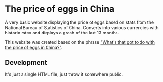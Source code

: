 # The price of eggs in China

A very basic website displaying the price of eggs based on stats from the National Bureau of Statistics of China.
Converts into various currencies with historic rates and displays a graph of the last 13 months.

This website was created based on the phrase ["What's that got to do with the price of eggs in China?"](https://en.wikipedia.org/wiki/What's_that_got_to_do_with_the...%3F).

## Development

It's just a single HTML file, just throw it somewhere public.
